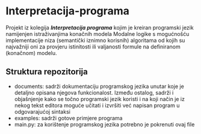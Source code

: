 # Interpretacija-programa
Projekt iz kolegija ***Interpretacija programa*** kojim je kreiran programski jezik namijenjen istraživanjima konačnih modela Modalne logike s mogućnošću implementacije niza (semantički iznimno korisnih) algoritama od kojih su najvažniji oni za provjeru istinitosti ili valjanosti formule na definiranom (konačnom) modelu. 

## Struktura repozitorija
* documents: sadrži dokumentaciju programskog jezika unutar koje je detaljno opisana njegova funkcionalost. Između ostalog, sadrži i objašnjenje kako se točno programski jezik koristi i na koji način je iz nekog tekst editora moguće učitati i izvršiti već napisan program u odgovarajućoj sintaksi
* examples: sadrži gotove primjere programa 
* main.py: za korištenje programskog jezika potrebno je pokrenuti ovaj file
